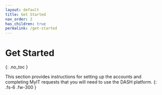 ```yaml
---
layout: default
title: Get Started
nav_order: 2
has_children: true
permalink: /get-started
---
```


# Get Started
{: .no_toc }

This section provides instructions for setting up the accounts and completing MyIT 
requests that you will need to use the DASH platform.
{: .fs-6 .fw-300 }

